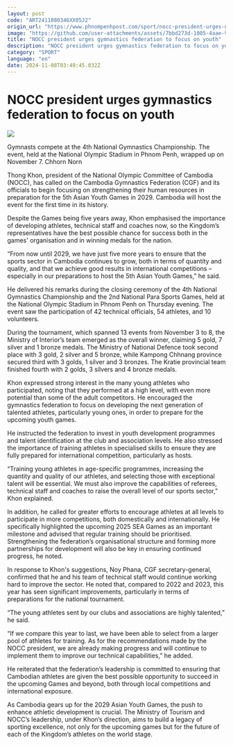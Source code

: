 ```yaml
---
layout: post
code: "ART2411080346XX05J2"
origin_url: "https://www.phnompenhpost.com/sport/nocc-president-urges-gymnastics-federation-to-focus-on-youth-"
image: "https://github.com/user-attachments/assets/7bbd273d-1005-4aae-9f20-a7c1c92dbc3d"
title: "NOCC president urges gymnastics federation to focus on youth"
description: "​​NOCC president urges gymnastics federation to focus on youth ​"
category: "SPORT"
language: "en"
date: 2024-11-08T03:49:45.032Z
---
```


# NOCC president urges gymnastics federation to focus on youth

![](https://github.com/user-attachments/assets/b1026818-1256-44e5-a1de-a31ac9c64398)

Gymnasts compete at the 4th National Gymnastics Championship. The event, held at the National Olympic Stadium in Phnom Penh, wrapped up on November 7. Chhorn Norn

Thong Khon, president of the National Olympic Committee of Cambodia (NOCC), has called on the Cambodia Gymnastics Federation (CGF) and its officials to begin focusing on strengthening their human resources in preparation for the 5th Asian Youth Games in 2029. Cambodia will host the event for the first time in its history.

Despite the Games being five years away, Khon emphasised the importance of developing athletes, technical staff and coaches now, so the Kingdom’s representatives have the best possible chance for success both in the games' organisation and in winning medals for the nation.

“From now until 2029, we have just five more years to ensure that the sports sector in Cambodia continues to grow, both in terms of quantity and quality, and that we achieve good results in international competitions – especially in our preparations to host the 5th Asian Youth Games,” he said.

He delivered his remarks during the closing ceremony of the 4th National Gymnastics Championship and the 2nd National Para Sports Games, held at the National Olympic Stadium in Phnom Penh on Thursday evening. The event saw the participation of 42 technical officials, 54 athletes, and 10 volunteers.

During the tournament, which spanned 13 events from November 3 to 8, the Ministry of Interior’s team emerged as the overall winner, claiming 5 gold, 7 silver and 1 bronze medals. The Ministry of National Defence took second place with 3 gold, 2 silver and 5 bronze, while Kampong Chhnang province secured third with 3 golds, 1 silver and 3 bronzes. The Kratie provincial team finished fourth with 2 golds, 3 silvers and 4 bronze medals.

Khon expressed strong interest in the many young athletes who participated, noting that they performed at a high level, with even more potential than some of the adult competitors. He encouraged the gymnastics federation to focus on developing the next generation of talented athletes, particularly young ones, in order to prepare for the upcoming youth games.

He instructed the federation to invest in youth development programmes and talent identification at the club and association levels. He also stressed the importance of training athletes in specialised skills to ensure they are fully prepared for international competition, particularly as hosts.

“Training young athletes in age-specific programmes, increasing the quantity and quality of our athletes, and selecting those with exceptional talent will be essential. We must also improve the capabilities of referees, technical staff and coaches to raise the overall level of our sports sector,” Khon explained.

In addition, he called for greater efforts to encourage athletes at all levels to participate in more competitions, both domestically and internationally. He specifically highlighted the upcoming 2025 SEA Games as an important milestone and advised that regular training should be prioritised. Strengthening the federation’s organisational structure and forming more partnerships for development will also be key in ensuring continued progress, he noted.

In response to Khon's suggestions, Noy Phana, CGF secretary-general, confirmed that he and his team of technical staff would continue working hard to improve the sector. He noted that, compared to 2022 and 2023, this year has seen significant improvements, particularly in terms of preparations for the national tournament.

“The young athletes sent by our clubs and associations are highly talented,” he said.

“If we compare this year to last, we have been able to select from a larger pool of athletes for training. As for the recommendations made by the NOCC president, we are already making progress and will continue to implement them to improve our technical capabilities,” he added.

He reiterated that the federation’s leadership is committed to ensuring that Cambodian athletes are given the best possible opportunity to succeed in the upcoming Games and beyond, both through local competitions and international exposure.

As Cambodia gears up for the 2029 Asian Youth Games, the push to enhance athletic development is crucial. The Ministry of Tourism and NOCC’s leadership, under Khon’s direction, aims to build a legacy of sporting excellence, not only for the upcoming games but for the future of each of the Kingdom’s athletes on the world stage.
